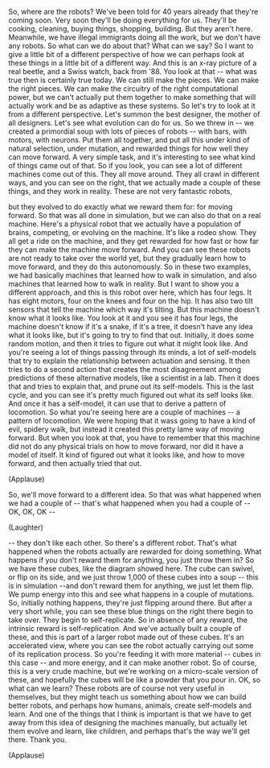 
So, where are the robots?
We&#39;ve been told for 40 years already that they&#39;re coming soon.
Very soon they&#39;ll be doing everything for us.
They&#39;ll be cooking, cleaning, buying things, shopping, building. But they aren&#39;t here.
Meanwhile, we have illegal immigrants doing all the work,
but we don&#39;t have any robots.
So what can we do about that? What can we say?
So I want to give a little bit of a different perspective
of how we can perhaps look at these things in a little bit of a different way.
And this is an x-ray picture
of a real beetle, and a Swiss watch, back from &#39;88. You look at that --
what was true then is certainly true today.
We can still make the pieces. We can make the right pieces.
We can make the circuitry of the right computational power,
but we can&#39;t actually put them together to make something
that will actually work and be as adaptive as these systems.
So let&#39;s try to look at it from a different perspective.
Let&#39;s summon the best designer, the mother of all designers.
Let&#39;s see what evolution can do for us.
So we threw in -- we created a primordial soup
with lots of pieces of robots -- with bars, with motors, with neurons.
Put them all together, and put all this under kind of natural selection,
under mutation, and rewarded things for how well they can move forward.
A very simple task, and it&#39;s interesting to see what kind of things came out of that.
So if you look, you can see a lot of different machines
come out of this. They all move around.
They all crawl in different ways, and you can see on the right,
that we actually made a couple of these things,
and they work in reality. These are not very fantastic robots,

but they evolved to do exactly what we reward them for:
for moving forward. So that was all done in simulation,
but we can also do that on a real machine.
Here&#39;s a physical robot that we actually
have a population of brains,
competing, or evolving on the machine.
It&#39;s like a rodeo show. They all get a ride on the machine,
and they get rewarded for how fast or how far
they can make the machine move forward.
And you can see these robots are not ready
to take over the world yet, but
they gradually learn how to move forward,
and they do this autonomously.
So in these two examples, we had basically
machines that learned how to walk in simulation,
and also machines that learned how to walk in reality.
But I want to show you a different approach,
and this is this robot over here, which has four legs.
It has eight motors, four on the knees and four on the hip.
It has also two tilt sensors that tell the machine
which way it&#39;s tilting.
But this machine doesn&#39;t know what it looks like.
You look at it and you see it has four legs,
the machine doesn&#39;t know if it&#39;s a snake, if it&#39;s a tree,
it doesn&#39;t have any idea what it looks like,
but it&#39;s going to try to find that out.
Initially, it does some random motion,
and then it tries to figure out what it might look like.
And you&#39;re seeing a lot of things passing through its minds,
a lot of self-models that try to explain the relationship
between actuation and sensing. It then tries to do
a second action that creates the most disagreement
among predictions of these alternative models,
like a scientist in a lab. Then it does that
and tries to explain that, and prune out its self-models.
This is the last cycle, and you can see it&#39;s pretty much
figured out what its self looks like. And once it has a self-model,
it can use that to derive a pattern of locomotion.
So what you&#39;re seeing here are a couple of machines --
a pattern of locomotion.
We were hoping that it wass going to have a kind of evil, spidery walk,
but instead it created this pretty lame way of moving forward.
But when you look at that, you have to remember
that this machine did not do any physical trials on how to move forward,
nor did it have a model of itself.
It kind of figured out what it looks like, and how to move forward,
and then actually tried that out.

(Applause)

So, we&#39;ll move forward to a different idea.
So that was what happened when we had a couple of --
that&#39;s what happened when you had a couple of -- OK, OK, OK --

(Laughter)

-- they don&#39;t like each other. So
there&#39;s a different robot.
That&#39;s what happened when the robots actually
are rewarded for doing something.
What happens if you don&#39;t reward them for anything, you just throw them in?
So we have these cubes, like the diagram showed here.
The cube can swivel, or flip on its side,
and we just throw 1,000 of these cubes into a soup --
this is in simulation --and don&#39;t reward them for anything,
we just let them flip. We pump energy into this
and see what happens in a couple of mutations.
So, initially nothing happens, they&#39;re just flipping around there.
But after a very short while, you can see these blue things
on the right there begin to take over.
They begin to self-replicate. So in absence of any reward,
the intrinsic reward is self-replication.
And we&#39;ve actually built a couple of these,
and this is part of a larger robot made out of these cubes.
It&#39;s an accelerated view, where you can see the robot actually
carrying out some of its replication process.
So you&#39;re feeding it with more material -- cubes in this case --
and more energy, and it can make another robot.
So of course, this is a very crude machine,
but we&#39;re working on a micro-scale version of these,
and hopefully the cubes will be like a powder that you pour in.
OK, so what can we learn? These robots are of course
not very useful in themselves, but they might teach us something
about how we can build better robots,
and perhaps how humans, animals, create self-models and learn.
And one of the things that I think is important
is that we have to get away from this idea
of designing the machines manually,
but actually let them evolve and learn, like children,
and perhaps that&#39;s the way we&#39;ll get there. Thank you.

(Applause)

